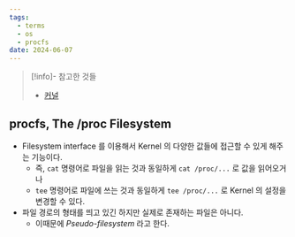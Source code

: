 ```yaml
---
tags:
  - terms
  - os
  - procfs
date: 2024-06-07
---
```

> [!info]- 참고한 것들
> - [커널](https://docs.kernel.org/filesystems/proc.html)

## procfs, The /proc Filesystem

- Filesystem interface 를 이용해서 Kernel 의 다양한 값들에 접근할 수 있게 해주는 기능이다.
	- 즉, `cat` 명령어로 파일을 읽는 것과 동일하게 `cat /proc/...` 로 값을 읽어오거나
	- `tee` 명령어로 파일에 쓰는 것과 동일하게 `tee /proc/...` 로 Kernel 의 설정을 변경할 수 있다.
- 파일 경로의 형태를 띄고 있긴 하지만 실제로 존재하는 파일은 아니다.
	- 이때문에 *Pseudo-filesystem* 라고 한다.